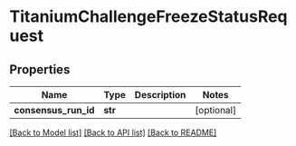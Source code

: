 # TitaniumChallengeFreezeStatusRequest


## Properties
Name | Type | Description | Notes
------------ | ------------- | ------------- | -------------
**consensus_run_id** | **str** |  | [optional] 

[[Back to Model list]](../README.md#documentation-for-models) [[Back to API list]](../README.md#documentation-for-api-endpoints) [[Back to README]](../README.md)


